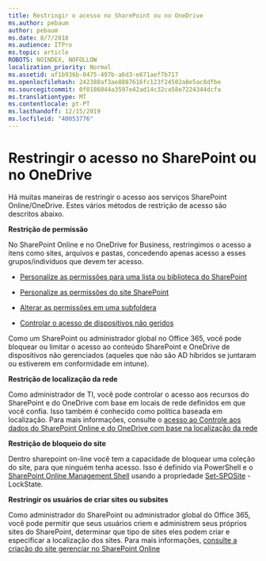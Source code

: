```yaml
---
title: Restringir o acesso no SharePoint ou no OneDrive
ms.author: pebaum
author: pebaum
ms.date: 8/7/2018
ms.audience: ITPro
ms.topic: article
ROBOTS: NOINDEX, NOFOLLOW
localization_priority: Normal
ms.assetid: af1b936b-0475-497b-a6d3-e671aef7b717
ms.openlocfilehash: 242388af3ae8887616fc123f24502a8e5ac8dfbe
ms.sourcegitcommit: 0f0186044a3597e42ad14c32ca58e7224344dcfa
ms.translationtype: MT
ms.contentlocale: pt-PT
ms.lasthandoff: 12/15/2019
ms.locfileid: "40053776"
---
```

# <a name="restrict-access-in-sharepoint-or-onedrive"></a>Restringir o acesso no SharePoint ou no OneDrive

Há muitas maneiras de restringir o acesso aos serviços SharePoint Online/OneDrive. Estes vários métodos de restrição de acesso são descritos abaixo. 

**Restrição de permissão**

No SharePoint Online e no OneDrive for Business, restringimos o acesso a itens como sites, arquivos e pastas, concedendo apenas acesso a esses grupos/indivíduos que devem ter acesso.

- [Personalize as permissões para uma lista ou biblioteca do SharePoint](https://support.office.com/article/Customize-permissions-for-a-SharePoint-list-or-library-02d770f3-59eb-4910-a608-5f84cc297782)

- [Personalize as permissões do site SharePoint](https://docs.microsoft.com/sharepoint/customize-sharepoint-site-permissions)

- [Alterar as permissões em uma subfoldera](https://support.office.com/article/Change-the-permissions-on-a-subfolder-5427BD7C-F20A-4F75-8CF2-5359DD45A1A6)

- [Controlar o acesso de dispositivos não geridos](https://docs.microsoft.com/sharepoint/control-access-from-unmanaged-devices)

Como um SharePoint ou administrador global no Office 365, você pode bloquear ou limitar o acesso ao conteúdo SharePoint e OneDrive de dispositivos não gerenciados (aqueles que não são AD híbridos se juntaram ou estiverem em conformidade em intune).

**Restrição de localização da rede**

Como administrador de TI, você pode controlar o acesso aos recursos do SharePoint e do OneDrive com base em locais de rede definidos em que você confia. Isso também é conhecido como política baseada em localização. Para mais informações, consulte o [acesso ao Controle aos dados do SharePoint Online e do OneDrive com base na localização da rede](https://docs.microsoft.com/sharepoint/control-access-based-on-network-location)

**Restrição de bloqueio do site** 

Dentro sharepoint on-line você tem a capacidade de bloquear uma coleção do site, para que ninguém tenha acesso. Isso é definido via PowerShell e o [SharePoint Online Management Shell](https://docs.microsoft.com/powershell/sharepoint/sharepoint-online/connect-sharepoint-online?view=sharepoint-ps) usando a propriedade [Set-SPOSite](https://docs.microsoft.com/powershell/module/sharepoint-online/set-sposite?view=sharepoint-ps) -LockState.

**Restringir os usuários de criar sites ou subsites**

Como administrador do SharePoint ou administrador global do Office 365, você pode permitir que seus usuários criem e administrem seus próprios sites do SharePoint, determinar que tipo de sites eles podem criar e especificar a localização dos sites. Para mais informações, [consulte a criação do site gerenciar no SharePoint Online](https://docs.microsoft.com/sharepoint/manage-site-creation)

